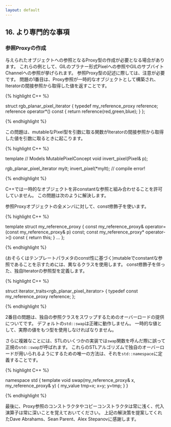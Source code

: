 ```yaml
---
layout: default
---
```


<!-- Copyright 2014 Hiroaki Nishihara

     Distributed under the Boost Software License, Version 1.0.
     (See accompanying file LICENSE_1_0.txt or copy at
     http://www.boost.org/LICENSE_1_0.txt)
-->

<!-- Copyright 2008 Lubomir Bourdev and Hailin Jin

     Distributed under the Boost Software License, Version 1.0.
     (See accompanying file LICENSE_1_0.txt or copy at
     http://www.boost.org/LICENSE_1_0.txt)
-->

<!--
    Copyright 2005-2007 Adobe Systems Incorporated
    Distributed under the MIT License (see accompanying file LICENSE_1_0_0.txt
    or a copy at http://stlab.adobe.com/licenses.html)

    Some files are held under additional license.
    Please see "http://stlab.adobe.com/licenses.html" for more information.
-->

## <a name="section_16"> 16. より専門的な事項

### <a name="section_16_1"> 参照Proxyの作成
与えられたオブジェクトへの参照となるProxy型の作成が必要となる場合があります。
これらの例として、GILのプラナー形式Pixelへの参照やGILのサブバイトChannelへの参照が挙げられます。
参照Proxy型の記述に際しては、注意が必要です。
問題の1番目は、Proxy参照が一時的なオブジェクトとして構築され、Iteratorの間接参照から取得した値を返すことです。

{% highlight C++ %}

struct rgb_planar_pixel_iterator {
   typedef my_reference_proxy<T> reference;
   reference operator*() const { return reference(red,green,blue); }
};

{% endhighlight %}

この問題は、mutableなPixel型を引数に取る関数がIteratorの間接参照から取得した値を引数に取るときに起こります。

{% highlight C++ %}

template <typename Pixel>    // Models MutablePixelConcept
void invert_pixel(Pixel& p);

rgb_planar_pixel_iterator myIt;
invert_pixel(*myIt);        // compile error!

{% endhighlight %}

C++では一時的なオブジェクトを非constantな参照と組み合わせることを許可していません。
この問題は次のように解決します。

参照Proxyオブジェクトの全メンバに対して、const修飾子を使います。

{% highlight C++ %}

template <typename T>
struct my_reference_proxy {
    const my_reference_proxy& operator=(const my_reference_proxy& p) const;
    const my_reference_proxy* operator->() const { return this; }
    ...
};

{% endhighlight %}

(おそらくはテンプレートパラメタのconst性に基づく)mutableでconstantな参照であることを示すためには、異なるクラスを使用します。
const修飾子を伴った、独自Iteratorの参照型を定義します。

{% highlight C++ %}

struct iterator_traits<rgb_planar_pixel_iterator> {
   typedef const my_reference_proxy<T> reference;
};

{% endhighlight %}

2番目の問題は、独自の参照クラスをスワップするためのオーバーロードの提供についてです。
デフォルトの`std::swap`は正確に動作しません。
一時的な値として、実際の値をもつ型を使用しなければなりません。

さらに複雑なことには、STLのいくつかの実装では`swap`関数を呼んだ際に誤って正規の`std::swap`が呼ばれます。
これらのSTLアルゴリズムで独自のオーバーロードが用いられるようにするための唯一の方法は、それを`std::namespace`に定義することです。

{% highlight C++ %}

namespace std {
   template <typename T>
   void swap(my_reference_proxy<T>& x, my_reference_proxy<T>& y) {
      my_value<T> tmp=x;
      x=y;
      y=tmp;
   }
}

{% endhighlight %}

最後に、Proxy参照のコンストラクタやコピーコンストラクタは常に浅く、代入演算子は常に深いことを覚えておいてください。
上記の解決策を提案してくれたDave Abrahams、Sean Parent、Alex Stepanovに感謝します。
